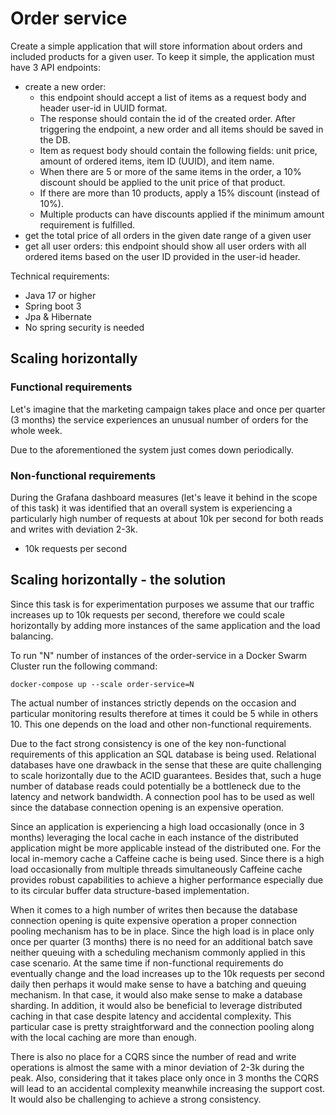 # Order service

Create a simple application that will store information about orders and included products for a given user.
To keep it simple, the application must have 3 API endpoints:

- create a new order:
    - this endpoint should accept a list of items as a request body and header user-id in UUID format.
    - The response should contain the id of the created order. After triggering the endpoint, a new order and all items
      should be saved in the DB.
    - Item as request body should contain the following fields: unit price, amount of ordered items, item ID (UUID), and
      item name.
    - When there are 5 or more of the same items in the order, a 10% discount should be applied to the unit price of
      that product.
    - If there are more than 10 products, apply a 15% discount (instead of 10%).
    - Multiple products can have discounts applied if the minimum amount requirement is fulfilled.
- get the total price of all orders in the given date range of a given user
- get all user orders: this endpoint should show all user orders with all ordered items based on the user ID provided in
  the user-id header.

Technical requirements:

- Java 17 or higher
- Spring boot 3
- Jpa & Hibernate
- No spring security is needed

## Scaling horizontally

### Functional requirements

Let's imagine that the marketing campaign takes place and once per quarter (3 months) the service experiences an
unusual number of orders for the whole week.

Due to the aforementioned the system just comes down periodically.

### Non-functional requirements

During the Grafana dashboard measures (let's leave it behind in the scope of this task) it was identified
that an overall system is experiencing a particularly high number of requests at about 10k per second
for both reads and writes with deviation 2-3k.

* 10k requests per second

## Scaling horizontally - the solution

Since this task is for experimentation purposes we assume that our traffic increases up to 10k requests per second,
therefore we could scale horizontally by adding more instances of the same application and the load balancing.

To run "N" number of instances of the order-service in a Docker Swarm Cluster run the following command:

```shell
docker-compose up --scale order-service=N
```

The actual number of instances strictly depends on the occasion and particular monitoring results therefore at times it
could be 5 while in others 10. This one depends on the load and other non-functional requirements.

Due to the fact strong consistency is one of the key non-functional requirements of this application an SQL database
is being used.
Relational databases have one drawback in the sense that these are quite challenging to scale horizontally due to
the ACID guarantees.
Besides that, such a huge number of database reads could potentially be a bottleneck due to the latency and network
bandwidth.
A connection pool has to be used as well since the database connection opening is an expensive operation.

Since an application is experiencing a high load occasionally (once in 3 months) leveraging the local cache in each
instance of the distributed application might be more applicable instead of the distributed one. For the local in-memory
cache a Caffeine cache is being used. Since there is a high load occasionally from multiple threads simultaneously
Caffeine cache provides robust capabilities to achieve a higher performance especially due to its circular buffer data
structure-based implementation.

When it comes to a high number of writes then because the database connection opening is quite expensive
operation a proper connection pooling mechanism has to be in place.
Since the high load is in place only once per quarter (3 months) there is no need for an additional batch save neither
queuing with a scheduling mechanism commonly applied in this case scenario.
At the same time if non-functional requirements do eventually change and the load increases up to the 10k requests per
second daily then perhaps it would make sense to have a batching and queuing mechanism. In that case, it would also make
sense to make a database sharding. In addition, it would also be beneficial to leverage distributed caching in that
case despite latency and accidental complexity. This particular case is pretty straightforward and the connection
pooling along with the local caching are more than enough.

There is also no place for a CQRS since the number of read and write operations is almost the same with a minor
deviation of 2-3k during the peak. Also, considering that it takes place only once in 3 months the CQRS will lead to an
accidental complexity meanwhile increasing the support cost. It would also be challenging to achieve a strong
consistency.
